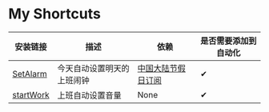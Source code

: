 # My Shortcuts
<!-- ❌ -->

| 安装链接 | 描述 | 依赖 | 是否需要添加到自动化 |
|----------|------|------|----------------------|
| [SetAlarm](https://www.icloud.com/shortcuts/c9c346c3516f4fb190c4e845c5fbb558) | 今天自动设置明天的上班闹钟 | [中国大陆节假日订阅](https://github.com/zhengzhiying/calendars.icloud.com)| ✔ |
| [startWork](https://www.icloud.com/shortcuts/419e8117d2174902bed2d1415f51e658) | 上班自动设置音量 | None | ✔ |
